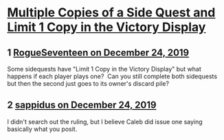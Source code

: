 # [Multiple Copies of a Side Quest and Limit 1 Copy in the Victory Display](https://community.fantasyflightgames.com/topic/303670-multiple-copies-of-a-side-quest-and-limit-1-copy-in-the-victory-display/)

## 1 [RogueSeventeen on December 24, 2019](https://community.fantasyflightgames.com/topic/303670-multiple-copies-of-a-side-quest-and-limit-1-copy-in-the-victory-display/?do=findComment&comment=3855369)

Some sidequests have "Limit 1 Copy in the Victory Display" but what happens if each player plays one?  Can you still complete both sidequests but then the second just goes to its owner's discard pile?

## 2 [sappidus on December 24, 2019](https://community.fantasyflightgames.com/topic/303670-multiple-copies-of-a-side-quest-and-limit-1-copy-in-the-victory-display/?do=findComment&comment=3855380)

I didn't search out the ruling, but I believe Caleb did issue one saying basically what you posit.

